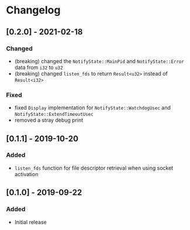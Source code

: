 # Changelog

## [0.2.0] - 2021-02-18

### Changed

- (breaking) changed the `NotifyState::MainPid` and `NotifyState::Error` data from `i32` to `u32`
- (breaking) changed `listen_fds` to return `Result<u32>` instead of `Result<i32>`

### Fixed

- fixed `Display` implementation for `NotifyState::WatchdogUsec` and `NotifyState::ExtendTimeoutUsec`
- removed a stray debug print

## [0.1.1] - 2019-10-20

### Added

- `listen_fds` function for file descriptor retrieval when using socket activation

## [0.1.0] - 2019-09-22

### Added

- Initial release
